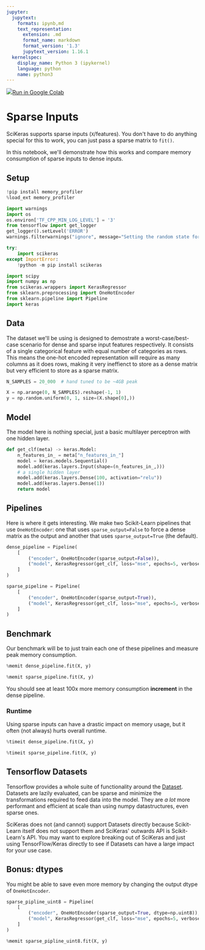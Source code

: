 ```yaml
---
jupyter:
  jupytext:
    formats: ipynb,md
    text_representation:
      extension: .md
      format_name: markdown
      format_version: '1.3'
      jupytext_version: 1.16.1
  kernelspec:
    display_name: Python 3 (ipykernel)
    language: python
    name: python3
---
```


<!-- #raw -->
<a href="https://colab.research.google.com/github/adriangb/scikeras/blob/docs-deploy/refs/heads/master/notebooks/AutoEncoders.ipynb"><img src="https://www.tensorflow.org/images/colab_logo_32px.png">Run in Google Colab</a>
<!-- #endraw -->

# Sparse Inputs


SciKeras supports sparse inputs (`X`/features).
You don't have to do anything special for this to work, you can just pass a sparse matrix to `fit()`.

In this notebook, we'll demonstrate how this works and compare memory consumption of sparse inputs to dense inputs.


## Setup

```python
!pip install memory_profiler
%load_ext memory_profiler
```

```python
import warnings
import os
os.environ['TF_CPP_MIN_LOG_LEVEL'] = '3'
from tensorflow import get_logger
get_logger().setLevel('ERROR')
warnings.filterwarnings("ignore", message="Setting the random state for TF")
```

```python
try:
    import scikeras
except ImportError:
    !python -m pip install scikeras
```

```python
import scipy
import numpy as np
from scikeras.wrappers import KerasRegressor
from sklearn.preprocessing import OneHotEncoder
from sklearn.pipeline import Pipeline
import keras
```

## Data

The dataset we'll be using is designed to demostrate a worst-case/best-case scenario for dense and sparse input features respectively.
It consists of a single categorical feature with equal number of categories as rows.
This means the one-hot encoded representation will require as many columns as it does rows, making it very ineffienct to store as a dense matrix but very efficient to store as a sparse matrix.

```python
N_SAMPLES = 20_000  # hand tuned to be ~4GB peak

X = np.arange(0, N_SAMPLES).reshape(-1, 1)
y = np.random.uniform(0, 1, size=(X.shape[0],))
```

## Model

The model here is nothing special, just a basic multilayer perceptron with one hidden layer.

```python
def get_clf(meta) -> keras.Model:
    n_features_in_ = meta["n_features_in_"]
    model = keras.models.Sequential()
    model.add(keras.layers.Input(shape=(n_features_in_,)))
    # a single hidden layer
    model.add(keras.layers.Dense(100, activation="relu"))
    model.add(keras.layers.Dense(1))
    return model
```

## Pipelines

Here is where it gets interesting.
We make two Scikit-Learn pipelines that use `OneHotEncoder`: one that uses `sparse_output=False` to force a dense matrix as the output and another that uses `sparse_output=True` (the default).

```python
dense_pipeline = Pipeline(
    [
        ("encoder", OneHotEncoder(sparse_output=False)),
        ("model", KerasRegressor(get_clf, loss="mse", epochs=5, verbose=False))
    ]
)

sparse_pipeline = Pipeline(
    [
        ("encoder", OneHotEncoder(sparse_output=True)),
        ("model", KerasRegressor(get_clf, loss="mse", epochs=5, verbose=False))
    ]
)
```

## Benchmark

Our benchmark will be to just train each one of these pipelines and measure peak memory consumption.

```python
%memit dense_pipeline.fit(X, y)
```

```python
%memit sparse_pipeline.fit(X, y)
```

You should see at least 100x more memory consumption **increment** in the dense pipeline.


### Runtime

Using sparse inputs can have a drastic impact on memory usage, but it often (not always) hurts overall runtime.

```python
%timeit dense_pipeline.fit(X, y)
```

```python
%timeit sparse_pipeline.fit(X, y)
```

## Tensorflow Datasets

Tensorflow provides a whole suite of functionality around the [Dataset].
Datasets are lazily evaluated, can be sparse and minimize the transformations required to feed data into the model.
They are _a lot_ more performant and efficient at scale than using numpy datastructures, even sparse ones.

SciKeras does not (and cannot) support Datasets directly because Scikit-Learn itself does not support them and SciKeras' outwards API is Scikit-Learn's API.
You may want to explore breaking out of SciKeras and just using TensorFlow/Keras directly to see if Datasets can have a large impact for your use case.

[Dataset]: https://www.tensorflow.org/api_docs/python/tf/data/Dataset


## Bonus: dtypes

You might be able to save even more memory by changing the output dtype of `OneHotEncoder`.

```python
sparse_pipline_uint8 = Pipeline(
    [
        ("encoder", OneHotEncoder(sparse_output=True, dtype=np.uint8)),
        ("model", KerasRegressor(get_clf, loss="mse", epochs=5, verbose=False))
    ]
)
```

```python
%memit sparse_pipline_uint8.fit(X, y)
```
